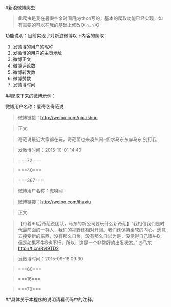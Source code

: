 #新浪微博爬虫
> 此爬虫是我在暑假空余时间用python写的，基本的爬取功能已经实现，如有需要的可以在我的基础上修改O(∩_∩)O

功能说明：目前实现了对新浪微博以下内容的爬取：

1. 发微博的用户的昵称
2. 发微博的用户的主页地址
3. 微博正文
4. 微博评论数
5. 微博转发数
6. 微博赞数
7. 发微博时间

##爬取下来的微博示例：

 微博用户名称：爱奇艺奇葩说

> 微博链接：http://weibo.com/qipashuo

> 正文:

> 奇葩说最近大家都在玩，奇葩菌也来凑热闹~但求马东东@马东 别打我 

> 发微博时间：2015-10-01 14:40

> ===72===

> ===40===

> ===367===

> 微博用户名称：虎嗅网

> 微博链接：http://weibo.com/ihuxiu

> 正文:

> 【带着90后奇葩说团队，马东的新公司要玩什么新奇葩】“我相信我们是时代最前面的一群人，我们的视野还相对开阔。我们还保持柔软的内心，愿意去接受新的东西，没有那么自负，没有那么自以为是，没觉得自己很牛B，但是如果不牛B也不行，所以，这是一个非常好的出发状态。” @马东 http://t.cn/RyI9TD2 

> 发微博时间：2015-09-18 09:30

> ===60===

> ===16===

> ===70===

##具体关于本程序的说明请看代码中的注释。